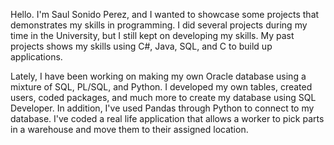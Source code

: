 Hello. I'm Saul Sonido Perez, and I wanted to showcase some projects that demonstrates my skills in programming. I did several projects during my time in the University, but I still kept on developing my skills. My past projects shows my skills using C#, Java, SQL, and C to build up applications. 

Lately, I have been working on making my own Oracle database using a mixture of SQL, PL/SQL, and Python. I developed my own tables, created users, coded packages, and much more to create my database using SQL Developer. In addition, I've used Pandas through Python to connect to my database. I've coded a real life application that allows a worker to pick parts in a warehouse and move them to their assigned location.
